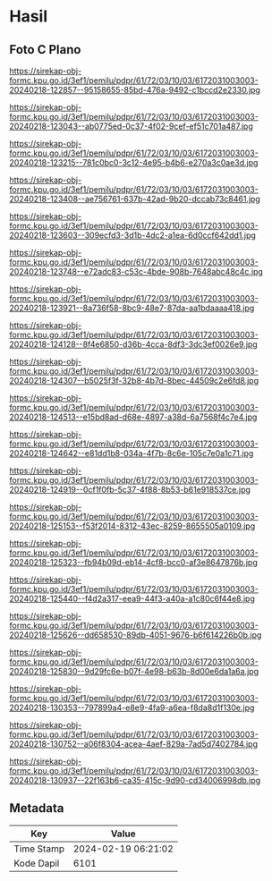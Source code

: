 # Hasil

## Foto C Plano

https://sirekap-obj-formc.kpu.go.id/3ef1/pemilu/pdpr/61/72/03/10/03/6172031003003-20240218-122857--95158655-85bd-476a-9492-c1bccd2e2330.jpg

https://sirekap-obj-formc.kpu.go.id/3ef1/pemilu/pdpr/61/72/03/10/03/6172031003003-20240218-123043--ab0775ed-0c37-4f02-9cef-ef51c701a487.jpg

https://sirekap-obj-formc.kpu.go.id/3ef1/pemilu/pdpr/61/72/03/10/03/6172031003003-20240218-123215--781c0bc0-3c12-4e95-b4b6-e270a3c0ae3d.jpg

https://sirekap-obj-formc.kpu.go.id/3ef1/pemilu/pdpr/61/72/03/10/03/6172031003003-20240218-123408--ae756761-637b-42ad-9b20-dccab73c8461.jpg

https://sirekap-obj-formc.kpu.go.id/3ef1/pemilu/pdpr/61/72/03/10/03/6172031003003-20240218-123603--309ecfd3-3d1b-4dc2-a1ea-6d0ccf642dd1.jpg

https://sirekap-obj-formc.kpu.go.id/3ef1/pemilu/pdpr/61/72/03/10/03/6172031003003-20240218-123748--e72adc83-c53c-4bde-908b-7648abc48c4c.jpg

https://sirekap-obj-formc.kpu.go.id/3ef1/pemilu/pdpr/61/72/03/10/03/6172031003003-20240218-123921--8a736f58-8bc9-48e7-87da-aa1bdaaaa418.jpg

https://sirekap-obj-formc.kpu.go.id/3ef1/pemilu/pdpr/61/72/03/10/03/6172031003003-20240218-124128--8f4e6850-d36b-4cca-8df3-3dc3ef0026e9.jpg

https://sirekap-obj-formc.kpu.go.id/3ef1/pemilu/pdpr/61/72/03/10/03/6172031003003-20240218-124307--b5025f3f-32b8-4b7d-8bec-44509c2e6fd8.jpg

https://sirekap-obj-formc.kpu.go.id/3ef1/pemilu/pdpr/61/72/03/10/03/6172031003003-20240218-124513--e15bd8ad-d68e-4897-a38d-6a7568f4c7e4.jpg

https://sirekap-obj-formc.kpu.go.id/3ef1/pemilu/pdpr/61/72/03/10/03/6172031003003-20240218-124642--e81dd1b8-034a-4f7b-8c6e-105c7e0a1c71.jpg

https://sirekap-obj-formc.kpu.go.id/3ef1/pemilu/pdpr/61/72/03/10/03/6172031003003-20240218-124919--0cf1f0fb-5c37-4f88-8b53-b61e918537ce.jpg

https://sirekap-obj-formc.kpu.go.id/3ef1/pemilu/pdpr/61/72/03/10/03/6172031003003-20240218-125153--f53f2014-8312-43ec-8259-8655505a0109.jpg

https://sirekap-obj-formc.kpu.go.id/3ef1/pemilu/pdpr/61/72/03/10/03/6172031003003-20240218-125323--fb94b09d-eb14-4cf8-bcc0-af3e8647876b.jpg

https://sirekap-obj-formc.kpu.go.id/3ef1/pemilu/pdpr/61/72/03/10/03/6172031003003-20240218-125440--f4d2a317-eea9-44f3-a40a-a1c80c6f44e8.jpg

https://sirekap-obj-formc.kpu.go.id/3ef1/pemilu/pdpr/61/72/03/10/03/6172031003003-20240218-125626--dd658530-89db-4051-9676-b6f614226b0b.jpg

https://sirekap-obj-formc.kpu.go.id/3ef1/pemilu/pdpr/61/72/03/10/03/6172031003003-20240218-125830--9d29fc6e-b07f-4e98-b63b-8d00e6da1a6a.jpg

https://sirekap-obj-formc.kpu.go.id/3ef1/pemilu/pdpr/61/72/03/10/03/6172031003003-20240218-130353--797899a4-e8e9-4fa9-a6ea-f8da8d1f130e.jpg

https://sirekap-obj-formc.kpu.go.id/3ef1/pemilu/pdpr/61/72/03/10/03/6172031003003-20240218-130752--a06f8304-acea-4aef-829a-7ad5d7402784.jpg

https://sirekap-obj-formc.kpu.go.id/3ef1/pemilu/pdpr/61/72/03/10/03/6172031003003-20240218-130937--22f163b6-ca35-415c-9d90-cd34006998db.jpg


## Metadata

| Key        | Value               |
| ---------- | ------------------- |
| Time Stamp | 2024-02-19 06:21:02 |
| Kode Dapil | 6101                |



